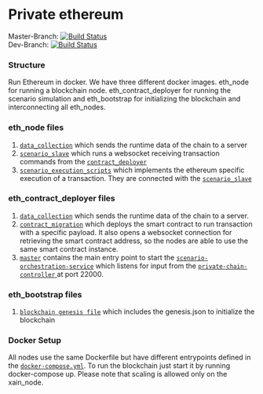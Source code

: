 # Private ethereum

Master-Branch: [![Build Status](https://travis-ci.org/BPChain/private-ethereum.svg?branch=master)](https://travis-ci.org/BPChain/private-ethereum) <br />
Dev-Branch: [![Build Status](https://travis-ci.org/BPChain/private-ethereumr.svg?branch=dev)](https://travis-ci.org/BPChain/private-ethereum)  <br />

### Structure
Run Ethereum in docker. We have three different docker images. eth_node for running a blockchain node. eth_contract_deployer for running the scenario simulation and eth_bootstrap for initializing the blockchain and interconnecting all eth_nodes.

### eth_node files
1. [`data_collection`](https://github.com/BPChain/private-ethereum/blob/master/files/data_collection.py) which sends the runtime data of the chain to a server
2. [`scenario_slave`](https://github.com/BPChain/private-ethereum/blob/master/files/METAScenario/scripts/python_sources/implementation/slave.py)
which runs a websocket receiving transaction commands from the [`contract_deployer`](https://github.com/BPChain/private-ethereum/blob/master/files/METAScenario/scripts/python_sources/master_node/run_scenario_service.py)
3. [`scenario_execution_scripts`](https://github.com/BPChain/private-ethereum/tree/master/files/METAScenario/scripts) which implements the ethereum specific execution of a transaction. They are connected with the [`scenario_slave`](https://github.com/BPChain/private-ethereum/blob/master/files/METAScenario/scripts/python_sources/implementation/slave.py)


### eth_contract_deployer files
1. [`data_collection`](https://github.com/BPChain/private-ethereum/blob/master/files/data_collection.py) which sends the runtime data of the chain to a server.
2.  [`contract_migration`](https://github.com/BPChain/private-ethereum/blob/master/files/METAScenario/startMigration.js) which deploys the smart contract to run transaction with a specific payload. It also opens a websocket connection for retrieving the smart contract address, so the nodes are able to use the same smart contract instance.
3. [`master`](https://github.com/BPChain/private-ethereum/tree/master/files/METAScenario/scripts/python_sources/master_node) contains the main entry point to start the 
[`scenario-orchestration-service`](https://github.com/BPChain/scenario-orchestration-service) which 
listens for input from the [`private-chain-controller` ](https://github.com/BPChain/private-chain-controller)
at port 22000. 

### eth_bootstrap files
1. [`blockchain genesis file`](https://github.com/BPChain/private-ethereum/tree/master/files/blockchain_files) which includes the genesis.json to initialize the blockchain

### Docker Setup
All nodes use the same Dockerfile but have different entrypoints defined in the [`docker-compose.yml`](https://github.com/BPChain/private-ethereum/blob/dev/docker-compose.yml).
To run the blockchain just start it by running docker-compose up. Please note that scaling is allowed only on the xain_node.


